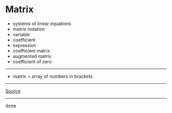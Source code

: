 # Matrix

- systems of linear equations
- matrix notation
- variable
- coefficient
- expression
- coefficient matrix
- augmented matrix
- coefficient of zero

***

- matrix = array of numbers in brackets

***

[Source](https://youtu.be/y6bVhgmy2rw)

***

done